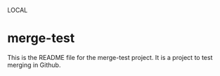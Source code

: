 LOCAL
# merge-test

This is the README file for the merge-test project.
It is a project to test merging in Github.
